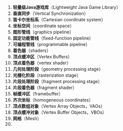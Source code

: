 1. **轻量级Java游戏库**（Lightweight Java Game Library）
2. **垂直同步**（Vertical Synchronization）
3. **笛卡尔坐标系**（Cartesian coordinate system）
4. **坐标空间**（coordinate space）
5. **图形管线**（graphics pipeline）
6. **固定功能管线**（fixed-function pipeline）
7. **可编程管线**（programmable pipeline）
8. **着色器**（shaders）
9. **顶点缓冲区**（Vertex Buffers）
10. **顶点着色器**（vertex shader）
11. **几何处理阶段**（geometry processing stage）
12. **光栅化阶段**（rasterization stage）
13. **片段处理阶段**（fragment processing stage）
14. **片段着色器**（fragment shader）
15. **帧缓冲区**（framebuffer）
16. **齐次坐标**（homogeneous coordinates）
17. **顶点数组对象**（Vertex Array Objects，VAOs）
18. **顶点缓冲对象**（Vertex Buffer Objects，VBOs）
19. **网格**（Mesh）
20. 